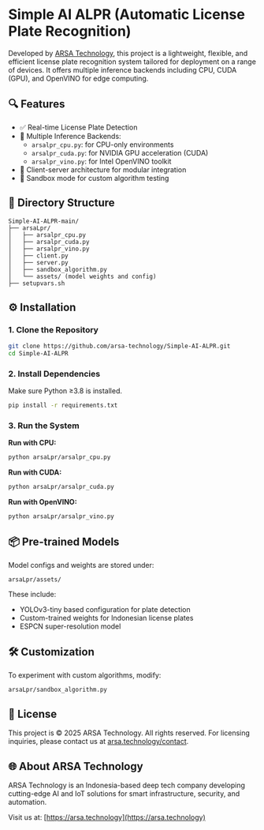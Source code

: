# Simple AI ALPR (Automatic License Plate Recognition)

Developed by [ARSA Technology](https://arsa.technology), this project is a lightweight, flexible, and efficient license plate recognition system tailored for deployment on a range of devices. It offers multiple inference backends including CPU, CUDA (GPU), and OpenVINO for edge computing.

## 🔍 Features

- ✅ Real-time License Plate Detection
- 🧠 Multiple Inference Backends:
  - `arsalpr_cpu.py`: for CPU-only environments
  - `arsalpr_cuda.py`: for NVIDIA GPU acceleration (CUDA)
  - `arsalpr_vino.py`: for Intel OpenVINO toolkit
- 🔁 Client-server architecture for modular integration
- 🧪 Sandbox mode for custom algorithm testing

## 📁 Directory Structure

```
Simple-AI-ALPR-main/
├── arsaLpr/
│   ├── arsalpr_cpu.py
│   ├── arsalpr_cuda.py
│   ├── arsalpr_vino.py
│   ├── client.py
│   ├── server.py
│   ├── sandbox_algorithm.py
│   └── assets/ (model weights and config)
├── setupvars.sh
```

## ⚙️ Installation

### 1. Clone the Repository

```bash
git clone https://github.com/arsa-technology/Simple-AI-ALPR.git
cd Simple-AI-ALPR
```

### 2. Install Dependencies

Make sure Python ≥3.8 is installed.

```bash
pip install -r requirements.txt
```

### 3. Run the System

**Run with CPU:**

```bash
python arsaLpr/arsalpr_cpu.py
```

**Run with CUDA:**

```bash
python arsaLpr/arsalpr_cuda.py
```

**Run with OpenVINO:**

```bash
python arsaLpr/arsalpr_vino.py
```

## 📦 Pre-trained Models

Model configs and weights are stored under:

```
arsaLpr/assets/
```

These include:
- YOLOv3-tiny based configuration for plate detection
- Custom-trained weights for Indonesian license plates
- ESPCN super-resolution model

## 🛠️ Customization

To experiment with custom algorithms, modify:

```bash
arsaLpr/sandbox_algorithm.py
```

## 🧾 License

This project is © 2025 ARSA Technology. All rights reserved. For licensing inquiries, please contact us at [arsa.technology/contact](https://arsa.technology).

## 🌐 About ARSA Technology

ARSA Technology is an Indonesia-based deep tech company developing cutting-edge AI and IoT solutions for smart infrastructure, security, and automation.

Visit us at: [https://arsa.technology](https://arsa.technology)

